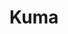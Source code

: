 ---
title: Kuma
description: Library mod allowing for enhanced key mappings
cover: ./kuma.png
priority: 860
loaders: ['Forge', 'Fabric', 'NeoForge']
category: Library
curseForgeSlug: kuma
modId: kuma
curseForgeId: 1027078
---